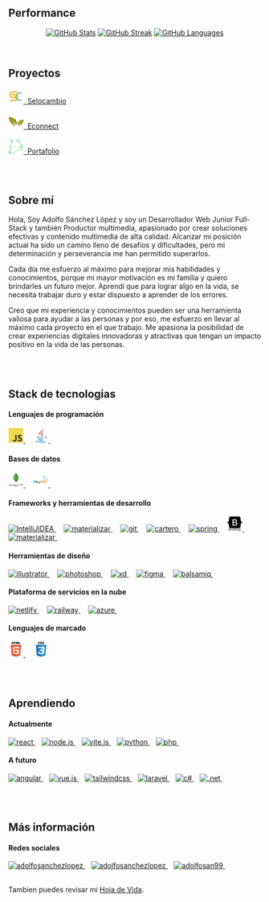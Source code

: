 ## Performance

<center>
  
[![GitHub Stats](https://github-readme-stats.vercel.app/api?username=adolfsan99&theme=dark&show_icons=true&amp;hide_border=true&card_width=466&locale=es)](https://github.com/Adolfsan99)
[![GitHub Streak](https://github-readme-streak-stats.herokuapp.com?user=adolfsan99&theme=dark&hide_border=true&locale=es&card_width=466)](https://github.com/Adolfsan99)
[![GitHub Languages](https://github-readme-stats.vercel.app/api/top-langs?username=adolfsan99&theme=dark&hide_border=true&locale=es&card_width=466&layout=compact)](https://github.com/Adolfsan99)

</center>

<br>

## Proyectos

<div>
<a href="https://selocambio.netlify.app/" target="_blank" rel="noreferrer">
<img src="https://raw.githubusercontent.com/Adolfsan99/Selocambio.com/main/assets/img/favicon/android-icon-36x36.png"
alt="selocambio.com" width="30" height="30" />  Selocambio</a>   </div>
<br>
<div>
<a href="https://adolfsan99.github.io/econnect/index.html" target="_blank" rel="noreferrer">
<img src="https://raw.githubusercontent.com/Adolfsan99/econnect/main/img/ecoicon.png"
alt="econnect" width="30" height="30" />  Econnect</img></a>   </div>
<br>
<div>
<a href="https://adolfsan99.github.io/sanchprod/" target="_blank" rel="noreferrer">
<img src="https://raw.githubusercontent.com/Adolfsan99/sanchprod/gh-pages/assets/favicons/apple-touch-icon-57x57.png"
alt="portafolio" width="30" height="30" />  Portafolio</img></a>   </div>

<br><br>

## Sobre mí
Hola, Soy Adolfo Sánchez López y soy un Desarrollador Web Junior Full-Stack y también Productor multimedia, apasionado por crear soluciones efectivas y contenido multimedia de alta calidad. Alcanzar mi posición actual ha sido un camino lleno de desafíos y dificultades, pero mi determinación y perseverancia me han permitido superarlos.

Cada día me esfuerzo al máximo para mejorar mis habilidades y conocimientos, porque mi mayor motivación es mi familia y quiero brindarles un futuro mejor. Aprendí que para lograr algo en la vida, se necesita trabajar duro y estar dispuesto a aprender de los errores.

Creo que mi experiencia y conocimientos pueden ser una herramienta valiosa para ayudar a las personas y por eso, me esfuerzo en llevar al máximo cada proyecto en el que trabajo. Me apasiona la posibilidad de crear experiencias digitales innovadoras y atractivas que tengan un impacto positivo en la vida de las personas.

<br><br>

## Stack de tecnologias


#### Lenguajes de programación

<a href="#" target="_blank" rel="noreferrer">
  <img src="https://raw.githubusercontent.com/devicons/devicon/master/icons/javascript/javascript-original.svg" alt="javascript" width="30" height="30" /> </a>   
<a href="#" target="_blank" rel="noreferrer">
  <img src="https://raw.githubusercontent.com/devicons/devicon/master/icons/java/java-original.svg" alt="java" width="30" height="30" /> </a>

<br>

#### Bases de datos

<a href="#" target="_blank" rel="noreferrer">
  <img src="https://raw.githubusercontent.com/devicons/devicon/master/icons/mongodb/mongodb-original-wordmark.svg" alt="mongodb" width="30" height="30" /> </a>   
<a href="#" target="_blank" rel="noreferrer">
  <img src="https://raw.githubusercontent.com/devicons/devicon/master/icons/mysql/mysql-original-wordmark.svg" alt="mysql" width="30" height="30" /> </a>

#### Frameworks y herramientas de desarrollo

<a href="#" target="_blank" rel="noreferrer">
  <img src="https://upload.wikimedia.org/wikipedia/commons/9/9c/IntelliJ_IDEA_Icon.svg" alt="IntelliJIDEA" width="30" height="30" /> </a>   
<a href="#" target="_blank" rel="noreferrer">
  <img src="https://upload.wikimedia.org/wikipedia/commons/9/9a/Visual_Studio_Code_1.35_icon.svg" alt="materializar" width="30" height="30" /> </a>   
<a href="#" target="_blank" rel="noreferrer">
  <img src="https://www.vectorlogo.zone/logos/git-scm/git-scm-icon.svg" alt="git" width="30" height="30" /> </a>   
<a href="#" target="_blank" rel="noreferrer">
  <img src="https://www.vectorlogo.zone/logos/getpostman/getpostman-icon.svg" alt="cartero" width="30" height="30" /> </a>   
<a href="#" target="_blank" rel="noreferrer">
  <img src="https://www.vectorlogo.zone/logos/springio/springio-icon.svg" alt="spring" width="30" height="30" /> </a>   
<a href="#" target="_blank" rel="noreferrer">
  <img src="https://raw.githubusercontent.com/devicons/devicon/master/icons/bootstrap/bootstrap-plain-wordmark.svg" alt="bootstrap" width="30" height="30" /> </a>   
<a href="#" target="_blank" rel="noreferrer">
  <img src="https://raw.githubusercontent.com/prplx/svg-logos/5585531d45d294869c4eaab4d7cf2e9c167710a9/svg/materialize.svg" alt="materializar" width="30" height="30" /> </a>

#### Herramientas de diseño

<a href="#" target="_blank" rel="noreferrer"> 
  <img src="https://upload.wikimedia.org/wikipedia/commons/f/fb/Adobe_Illustrator_CC_icon.svg" alt="illustrator" width="30" height="30" /> </a>   
<a href="#" target="_blank" rel="noreferrer">
  <img src="https://upload.wikimedia.org/wikipedia/commons/a/af/Adobe_Photoshop_CC_icon.svg" alt="photoshop" width="30" height="30" /> </a>   
<a href="#" target="_blank" rel="noreferrer">
  <img src="https://upload.wikimedia.org/wikipedia/commons/c/c2/Adobe_XD_CC_icon.svg" alt="xd" width="30" height="30" /> </a>   
<a href="#" target="_blank" rel="noreferrer">
  <img src="https://www.vectorlogo.zone/logos/figma/figma-icon.svg" alt="figma" width="30" height="30" /> </a>   
<a href="#" target="_blank" rel="noreferrer">
  <img src="https://balsamiq.com/assets/company/brandassets/smileyface-transparent-1080x1080.png" alt="balsamiq" width="30" height="30" /> </a>

#### Plataforma de servicios en la nube

<a href="#" target="_blank" rel="noreferrer">
  <img src="https://www.vectorlogo.zone/logos/netlify/netlify-icon.svg" alt="netlify" width="30" height="30" /> </a>   
<a href="#" target="_blank" rel="noreferrer">
  <img src="https://railway.app/brand/logo-light.svg" alt="railway" width="30" height="30" /> </a>   
<a href="#" target="_blank" rel="noreferrer">
  <img src="https://www.vectorlogo.zone/logos/microsoft_azure/microsoft_azure-icon.svg" alt="azure" width="30" height="30" /> </a>


#### Lenguajes de marcado

<a href="#" target="_blank" rel="noreferrer">
  <img src="https://raw.githubusercontent.com/devicons/devicon/master/icons/html5/html5-original-wordmark.svg" alt="html5" width="30" height="30" /> </a>   
<a href="#" target="_blank" rel="noreferrer"> 
  <img src="https://raw.githubusercontent.com/devicons/devicon/master/icons/css3/css3-original-wordmark.svg" alt="css3" width="30" height="30" /> </a>

<br><br>

## Aprendiendo

#### Actualmente

<a href="#" target="_blank" rel="noreferrer">
  <img src="https://upload.wikimedia.org/wikipedia/commons/a/a7/React-icon.svg" alt="react" width="30" height="30" /> </a>  
<a href="#" target="_blank" rel="noreferrer"> 
  <img src="https://upload.wikimedia.org/wikipedia/commons/d/d9/Node.js_logo.svg" alt="node.js" width="30" height="30" /> </a>  
<a href="#" target="_blank" rel="noreferrer"> 
  <img src="https://upload.wikimedia.org/wikipedia/commons/f/f1/Vitejs-logo.svg" alt="vite.js" width="30" height="30" /> </a>  
<a href="#" target="_blank" rel="noreferrer"> 
  <img src="https://upload.wikimedia.org/wikipedia/commons/c/c3/Python-logo-notext.svg" alt="python" width="30" height="30" /> </a>  
<a href="#" target="_blank" rel="noreferrer"> 
  <img src="https://upload.wikimedia.org/wikipedia/commons/2/27/PHP-logo.svg" alt="php" width="30" height="30" /> </a>  
  
<br>

#### A futuro

<a href="#" target="_blank" rel="noreferrer">
  <img src="https://upload.wikimedia.org/wikipedia/commons/c/cf/Angular_full_color_logo.svg" alt="angular" width="30" height="30" /> </a>  
<a href="#" target="_blank" rel="noreferrer"> 
  <img src="https://upload.wikimedia.org/wikipedia/commons/9/95/Vue.js_Logo_2.svg" alt="vue.js" width="30" height="30" /> </a>  
<a href="#" target="_blank" rel="noreferrer"> 
  <img src="https://upload.wikimedia.org/wikipedia/commons/d/d5/Tailwind_CSS_Logo.svg" alt="tailwindcss" width="30" height="30" /> </a>  
<a href="#" target="_blank" rel="noreferrer"> 
  <img src="https://upload.wikimedia.org/wikipedia/commons/9/9a/Laravel.svg" alt="laravel" width="30" height="30" /> </a>  
<a href="#" target="_blank" rel="noreferrer"> 
  <img src="https://upload.wikimedia.org/wikipedia/commons/0/0d/C_Sharp_wordmark.svg" alt="c#" width="30" height="30" /> </a>  
<a href="#" target="_blank" rel="noreferrer"> 
  <img src="https://upload.wikimedia.org/wikipedia/commons/7/7d/Microsoft_.NET_logo.svg" alt=".net" width="30" height="30" /> </a>  

<br><br>

## Más información

#### Redes sociales

<a href="https://linkedin.com/in/adolfosanchezlopez" target="blank">
    <img src="https://upload.wikimedia.org/wikipedia/commons/8/81/LinkedIn_icon.svg" alt="adolfosanchezlopez" width="30" height="30" /> </a>  
<a href="https://www.behance.net/adolfosanchezlopez" target="blank">
     <img src="https://raw.githubusercontent.com/rahuldkjain/github-profile-readme-generator/master/src/images/icons/Social/behance.svg" alt="adolfosanchezlopez" width="30" height="30" /> </a>  
<a href="https://www.hackerrank.com/adolfosan99" target="blank">
     <img src="https://raw.githubusercontent.com/rahuldkjain/github-profile-readme-generator/master/src/images/icons/Social/hackerrank.svg" alt="adolfosan99" width="30" height="30" /> </a>
<br><br>

Tambien puedes revisar mi <a href="https://adolfsan99.github.io/sanchprod/assets/pt/docs/AS2023-Hoja-de-vida.pdf">Hoja
de Vida</a>.
  
<br>
